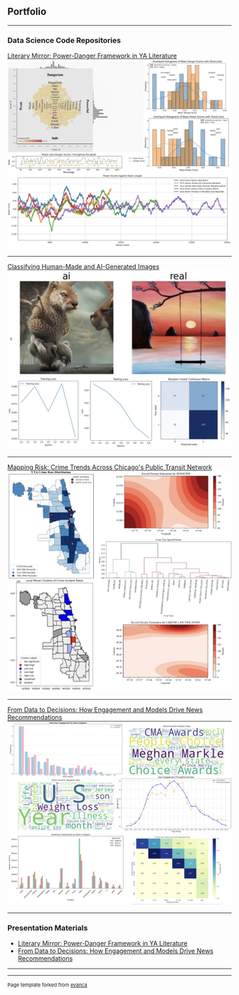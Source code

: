 ## Portfolio

---

### Data Science Code Repositories

[Literary Mirror: Power-Danger Framework in YA Literature](https://github.com/shfessuh/2024-autumn-uni-public.git)
<img src="images/Job portfolio.jpg?raw=true"/>

---
[Classifying Human-Made and AI-Generated Images](https://github.com/shfessuh/shfessuh.github.io/blob/main/Notebook/AI_real_project)
<img src="images/AI.jpg?raw=true"/>

---
[Mapping Risk: Crime Trends Across Chicago's Public Transit Network](https://github.com/shfessuh/shfessuh.github.io/blob/main/Notebook/Spatial_Project)
<img src="images/clustering.jpg?raw=true"/>

---
[From Data to Decisions: How Engagement and Models Drive News Recommendations](https://github.com/shfessuh/ethics-engineers-public.git)
<img src="images/Ethics_1.png?raw=true"/>


---

### Presentation Materials

- [Literary Mirror: Power-Danger Framework in YA Literature](/pdf/DSI-project.pdf)
- [From Data to Decisions: How Engagement and Models Drive News Recommendations](/pdf/News_Recommendations.pdf)
  
---




---
<p style="font-size:11px">Page template forked from <a href="https://github.com/evanca/quick-portfolio">evanca</a></p>
<!-- Remove above link if you don't want to attibute -->
